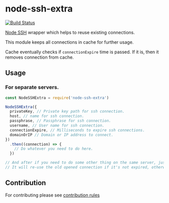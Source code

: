 # node-ssh-extra

[![Build Status](https://travis-ci.com/narekhovhannisyan/node-ssh-extra.svg?branch=master)](https://travis-ci.com/narekhovhannisyan/node-ssh-extra)


[Node SSH](https://github.com/steelbrain/node-ssh) wrapper which helps to reuse existing connections.

This module keeps all connections in cache for further usage. 

Cache eventually checks if `connectionExpire` time is passed. If it is, then it removes connection from cache.

## Usage

### For separate servers.
```js
const NodeSSHExtra = require('node-ssh-extra')

NodeSSHExtra({
  privateKey, // Private key path for ssh connection.
  host, // name for ssh connection.
  passphrase, // Passphrase for ssh connection.
  username, // User name for ssh connection.
  connectionExpire, // Milliseconds to expire ssh connections.
  domainOrIP // Domain or IP address to connect.
})
  .then((connection) => {
    // Do whatever you need to do here.
  })

// And after if you need to do some other thing on the same server, just call NodeSSHExtra the same way.
// It will re-use the old opened connection if it's not expired, otherwise will create new connection.
```

## Contribution

For contributing please see [contribution rules](doc/CONTRIBUTING.md)

